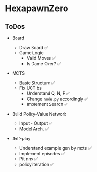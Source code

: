 # HexapawnZero

## ToDos

* Board
  * Draw Board  ✅
  * Game Logic
    * Valid Moves  ✅
    * Is Game Over?  ✅

* MCTS
  * Basic Structure  ✅
  * Fix UCT bs
    * Understand Q, N, P  ✅
    * Change `node.py` accordingly  ✅
    * Implement Search  ✅

* Build Policy-Value Network
  * Input - Output  ✅
  * Model Arch.  ✅

* Self-play
  * Understand example gen by mcts  ✅
  * Implement episodes  ✅
  * Pit nns  ✅
  * policy iteration  ✅
